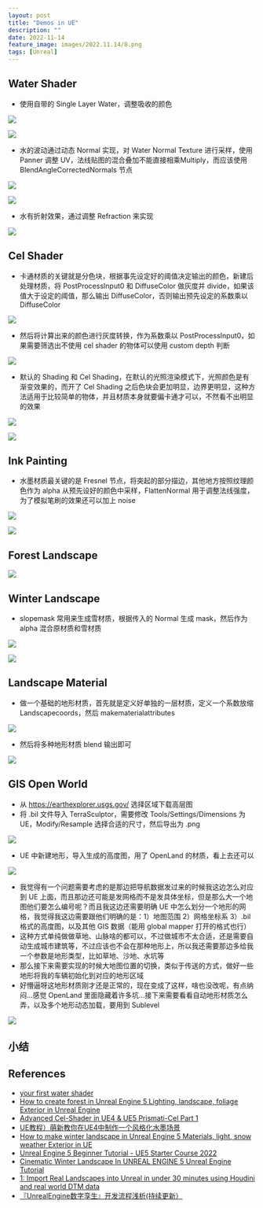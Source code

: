```yaml
---
layout: post
title: "Demos in UE"
description: ""
date: 2022-11-14
feature_image: images/2022.11.14/8.png
tags: [Unreal]
---
```


<!--more-->

## Water Shader

- 使用自带的 Single Layer Water，调整吸收的颜色

![](../images/2022.11.14/0.png)

![](../images/2022.11.14/1.png)

- 水的波动通过动态 Normal 实现，对 Water Normal Texture 进行采样，使用 Panner 调整 UV，法线贴图的混合叠加不能直接相乘Multiply，而应该使用 BlendAngleCorrectedNormals 节点

![](../images/2022.11.14/2.png)

![](../images/2022.11.14/3.png)

- 水有折射效果，通过调整 Refraction 来实现

![](../images/2022.11.14/4.png)

## Cel Shader

- 卡通材质的关键就是分色块，根据事先设定好的阈值决定输出的颜色，新建后处理材质，将 PostProcessInput0 和 DiffuseColor 做灰度并 divide，如果该值大于设定的阈值，那么输出 DiffuseColor，否则输出预先设定的系数乘以 DiffuseColor

![](../images/2022.11.14/5.png)

- 然后将计算出来的颜色进行灰度转换，作为系数乘以 PostProcessInput0，如果需要筛选出不使用 cel shader 的物体可以使用 custom depth 判断

![](../images/2022.11.14/6.png)

- 默认的 Shading 和 Cel Shading，在默认的光照渲染模式下，光照颜色是有渐变效果的，而开了 Cel Shading 之后色块会更加明显，边界更明显，这种方法适用于比较简单的物体，并且材质本身就要偏卡通才可以，不然看不出明显的效果

![](../images/2022.11.14/7.png)

![](../images/2022.11.14/8.png)

## Ink Painting

- 水墨材质最关键的是 Fresnel 节点，将突起的部分描边，其他地方按照纹理颜色作为 alpha 从预先设好的颜色中采样，FlattenNormal 用于调整法线强度，为了模拟笔刷的效果还可以加上 noise

![](../images/2022.11.14/9.png)

![](../images/2022.11.14/10.png)

## Forest Landscape

![](../images/2022.11.14/0.jpeg)

## Winter Landscape

- slopemask 常用来生成雪材质，根据传入的 Normal 生成 mask，然后作为 alpha 混合原材质和雪材质

![](../images/2022.11.14/11.png)

![](../images/2022.11.14/1.jpeg)

## Landscape Material

- 做一个基础的地形材质，首先就是定义好单独的一层材质，定义一个系数放缩 Landscapecoords，然后 makematerialattributes

![](../images/2022.11.14/12.png)

- 然后将多种地形材质 blend 输出即可

![](../images/2022.11.14/13.png)

## GIS Open World

- 从 https://earthexplorer.usgs.gov/ 选择区域下载高层图
- 将 .bil 文件导入 TerraSculptor，需要修改 Tools/Settings/Dimensions 为 UE，Modify/Resample 选择合适的尺寸，然后导出为 .png

![](../images/2022.11.14/14.png)

- UE 中新建地形，导入生成的高度图，用了 OpenLand 的材质，看上去还可以

![](../images/2022.11.14/15.png)

- 我觉得有一个问题需要考虑的是那边把导航数据发过来的时候我这边怎么对应到 UE 上面，而且那边还可能是发网格而不是发具体坐标，但是那么大一个地图他们要怎么编号呢？而且我这边还需要明确 UE 中怎么划分一个地形的网格，我觉得我这边需要跟他们明确的是：1）地图范围 2）网格坐标系 3）.bil 格式的高度图，以及其他 GIS 数据（能用 global mapper 打开的格式也行）
- 这种方式单纯做做草地、山脉啥的都可以，不过做城市不太合适，还是需要自动生成城市建筑等，不过应该也不会在那种地形上，所以我还需要那边多给我一个参数是地形类型，比如草地、沙地、水坑等
- 那么接下来需要实现的时候大地图位置的切换，类似于传送的方式，做好一些地形将我的车辆初始化到对应的地形区域
- 好懵逼呀这地形材质刚才还是正常的，现在变成了这样，啥也没改呢，有点纳闷...感觉 OpenLand 里面隐藏着许多坑...接下来需要看看自动地形材质怎么弄，以及多个地形动态加载，要用到 Sublevel

![](../images/2022.11.14/16.png)






## 小结

## References

- [your first water shader](https://www.youtube.com/watch?v=kXH1-uY0wjY)
- [How to create forest in Unreal Engine 5 Lighting, landscape, foliage Exterior in Unreal Engine](https://www.youtube.com/watch?v=8KZh41yR1_Y)
- [Advanced Cel-Shader in UE4 & UE5 Prismati-Cel Part 1](https://www.youtube.com/watch?v=RkFwe7JI8R8&t=15s)
- [UE教程）萌新教你在UE4中制作一个风格化水墨场景](https://www.bilibili.com/video/BV1SP4y1b76D)
- [How to make winter landscape in Unreal Engine 5 Materials, light, snow weather Exterior in UE](https://www.youtube.com/watch?v=AMNbiXHI5E4)
- [Unreal Engine 5 Beginner Tutorial - UE5 Starter Course 2022](https://www.youtube.com/watch?v=k-zMkzmduqI&list=PLKPWwh_viQMGQkQfKKD5lF96efA3_RWt-)
- [Cinematic Winter Landscape In UNREAL ENGINE 5 Unreal Engine Tutorial](https://www.youtube.com/watch?v=X_c2bxqp8qg&t=2040s)
- [1: Import Real Landscapes into Unreal in under 30 minutes using Houdini and real world DTM data](https://www.youtube.com/watch?v=9v_7OmgNzIA)
- [『UnrealEngine数字孪生』开发流程浅析(持续更新）](https://zhuanlan.zhihu.com/p/336501817)